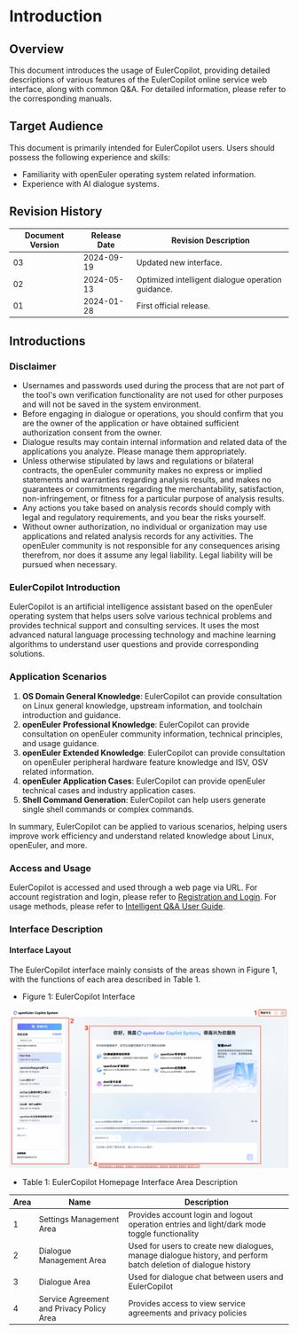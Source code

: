 # Introduction

## Overview

This document introduces the usage of EulerCopilot, providing detailed descriptions of various features of the EulerCopilot online service web interface, along with common Q&A. For detailed information, please refer to the corresponding manuals.

## Target Audience

This document is primarily intended for EulerCopilot users. Users should possess the following experience and skills:

- Familiarity with openEuler operating system related information.
- Experience with AI dialogue systems.

## Revision History

| Document Version | Release Date | Revision Description |
|------------------|--------------|---------------------|
| 03               | 2024-09-19   | Updated new interface. |
| 02               | 2024-05-13   | Optimized intelligent dialogue operation guidance. |
| 01               | 2024-01-28   | First official release. |

## Introductions

### Disclaimer

- Usernames and passwords used during the process that are not part of the tool's own verification functionality are not used for other purposes and will not be saved in the system environment.
- Before engaging in dialogue or operations, you should confirm that you are the owner of the application or have obtained sufficient authorization consent from the owner.
- Dialogue results may contain internal information and related data of the applications you analyze. Please manage them appropriately.
- Unless otherwise stipulated by laws and regulations or bilateral contracts, the openEuler community makes no express or implied statements and warranties regarding analysis results, and makes no guarantees or commitments regarding the merchantability, satisfaction, non-infringement, or fitness for a particular purpose of analysis results.
- Any actions you take based on analysis records should comply with legal and regulatory requirements, and you bear the risks yourself.
- Without owner authorization, no individual or organization may use applications and related analysis records for any activities. The openEuler community is not responsible for any consequences arising therefrom, nor does it assume any legal liability. Legal liability will be pursued when necessary.

### EulerCopilot Introduction

EulerCopilot is an artificial intelligence assistant based on the openEuler operating system that helps users solve various technical problems and provides technical support and consulting services. It uses the most advanced natural language processing technology and machine learning algorithms to understand user questions and provide corresponding solutions.

### Application Scenarios

1. **OS Domain General Knowledge**: EulerCopilot can provide consultation on Linux general knowledge, upstream information, and toolchain introduction and guidance.
2. **openEuler Professional Knowledge**: EulerCopilot can provide consultation on openEuler community information, technical principles, and usage guidance.
3. **openEuler Extended Knowledge**: EulerCopilot can provide consultation on openEuler peripheral hardware feature knowledge and ISV, OSV related information.
4. **openEuler Application Cases**: EulerCopilot can provide openEuler technical cases and industry application cases.
5. **Shell Command Generation**: EulerCopilot can help users generate single shell commands or complex commands.

In summary, EulerCopilot can be applied to various scenarios, helping users improve work efficiency and understand related knowledge about Linux, openEuler, and more.

### Access and Usage

EulerCopilot is accessed and used through a web page via URL. For account registration and login, please refer to [Registration and Login](./registration_and_login.md). For usage methods, please refer to [Intelligent Q&A User Guide](./qa_guide.md).

### Interface Description

#### Interface Layout

The EulerCopilot interface mainly consists of the areas shown in Figure 1, with the functions of each area described in Table 1.

- Figure 1: EulerCopilot Interface

![Copilot Interface](./pictures/main-page-sections.png)

- Table 1: EulerCopilot Homepage Interface Area Description

| Area | Name | Description |
|------|------|-------------|
| 1    | Settings Management Area | Provides account login and logout operation entries and light/dark mode toggle functionality |
| 2    | Dialogue Management Area | Used for users to create new dialogues, manage dialogue history, and perform batch deletion of dialogue history |
| 3    | Dialogue Area | Used for dialogue chat between users and EulerCopilot |
| 4    | Service Agreement and Privacy Policy Area | Provides access to view service agreements and privacy policies |
